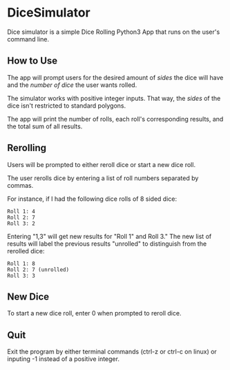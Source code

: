 # DiceSimulator

Dice simulator is a simple Dice Rolling Python3 App that runs on the user's command line.

## How to Use

The app will prompt users for the desired amount of *sides* the dice will have
and the *number of dice* the user wants rolled.

The simulator works with positive integer inputs. That way, the *sides* of the dice isn't restricted to standard polygons.

The app will print the number of rolls, each roll's corresponding results, and the total sum of all results.

## Rerolling
Users will be prompted to either reroll dice or start a new dice roll. 

The user rerolls dice by entering a list of roll numbers separated by commas. 

For instance, if I had the following dice rolls of 8 sided dice:
```
Roll 1: 4
Roll 2: 7
Roll 3: 2
```
Entering "1,3" will get new results for "Roll 1" and Roll 3."
The new list of results will label the previous results "unrolled" to distinguish from the rerolled dice:
```
Roll 1: 8
Roll 2: 7 (unrolled)
Roll 3: 3
```

## New Dice

To start a new dice roll, enter 0 when prompted to reroll dice.

## Quit

Exit the program by either terminal commands (ctrl-z or ctrl-c on linux) or inputing -1 instead of a positive integer.
